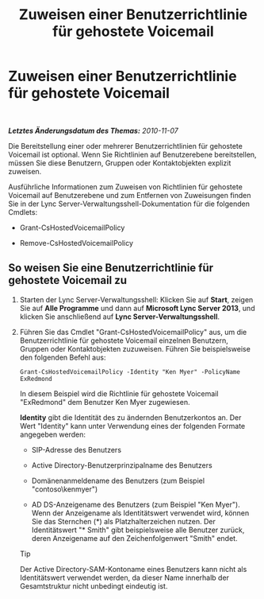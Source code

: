 ﻿---
title: Zuweisen einer Benutzerrichtlinie für gehostete Voicemail
TOCTitle: Zuweisen einer Benutzerrichtlinie für gehostete Voicemail
ms:assetid: d44c71a0-4407-4ab4-b7e0-d671dde3425f
ms:mtpsurl: https://technet.microsoft.com/de-de/library/Gg398919(v=OCS.15)
ms:contentKeyID: 49295515
ms.date: 05/19/2016
mtps_version: v=OCS.15
ms.translationtype: HT
---

# Zuweisen einer Benutzerrichtlinie für gehostete Voicemail

 

_**Letztes Änderungsdatum des Themas:** 2010-11-07_

Die Bereitstellung einer oder mehrerer Benutzerrichtlinien für gehostete Voicemail ist optional. Wenn Sie Richtlinien auf Benutzerebene bereitstellen, müssen Sie diese Benutzern, Gruppen oder Kontaktobjekten explizit zuweisen.

Ausführliche Informationen zum Zuweisen von Richtlinien für gehostete Voicemail auf Benutzerebene und zum Entfernen von Zuweisungen finden Sie in der Lync Server-Verwaltungsshell-Dokumentation für die folgenden Cmdlets:

  - Grant-CsHostedVoicemailPolicy

  - Remove-CsHostedVoicemailPolicy

## So weisen Sie eine Benutzerrichtlinie für gehostete Voicemail zu

1.  Starten der Lync Server-Verwaltungsshell: Klicken Sie auf **Start**, zeigen Sie auf **Alle Programme** und dann auf **Microsoft Lync Server 2013**, und klicken Sie anschließend auf **Lync Server-Verwaltungsshell**.

2.  Führen Sie das Cmdlet "Grant-CsHostedVoicemailPolicy" aus, um die Benutzerrichtlinie für gehostete Voicemail einzelnen Benutzern, Gruppen oder Kontaktobjekten zuzuweisen. Führen Sie beispielsweise den folgenden Befehl aus:
    
        Grant-CsHostedVoicemailPolicy -Identity "Ken Myer" -PolicyName ExRedmond
    
    In diesem Beispiel wird die Richtlinie für gehostete Voicemail "ExRedmond" dem Benutzer Ken Myer zugewiesen.
    
    **Identity** gibt die Identität des zu ändernden Benutzerkontos an. Der Wert "Identity" kann unter Verwendung eines der folgenden Formate angegeben werden:
    
      - SIP-Adresse des Benutzers
    
      - Active Directory-Benutzerprinzipalname des Benutzers
    
      - Domänenanmeldename des Benutzers (zum Beispiel "contoso\\kenmyer")
    
      - AD DS-Anzeigename des Benutzers (zum Beispiel "Ken Myer"). Wenn der Anzeigename als Identitätswert verwendet wird, können Sie das Sternchen (\*) als Platzhalterzeichen nutzen. Der Identitätswert "\* Smith" gibt beispielsweise alle Benutzer zurück, deren Anzeigename auf den Zeichenfolgenwert "Smith" endet.
    

    > [!TIP]
    > Der Active Directory-SAM-Kontoname eines Benutzers kann nicht als Identitätswert verwendet werden, da dieser Name innerhalb der Gesamtstruktur nicht unbedingt eindeutig ist.


